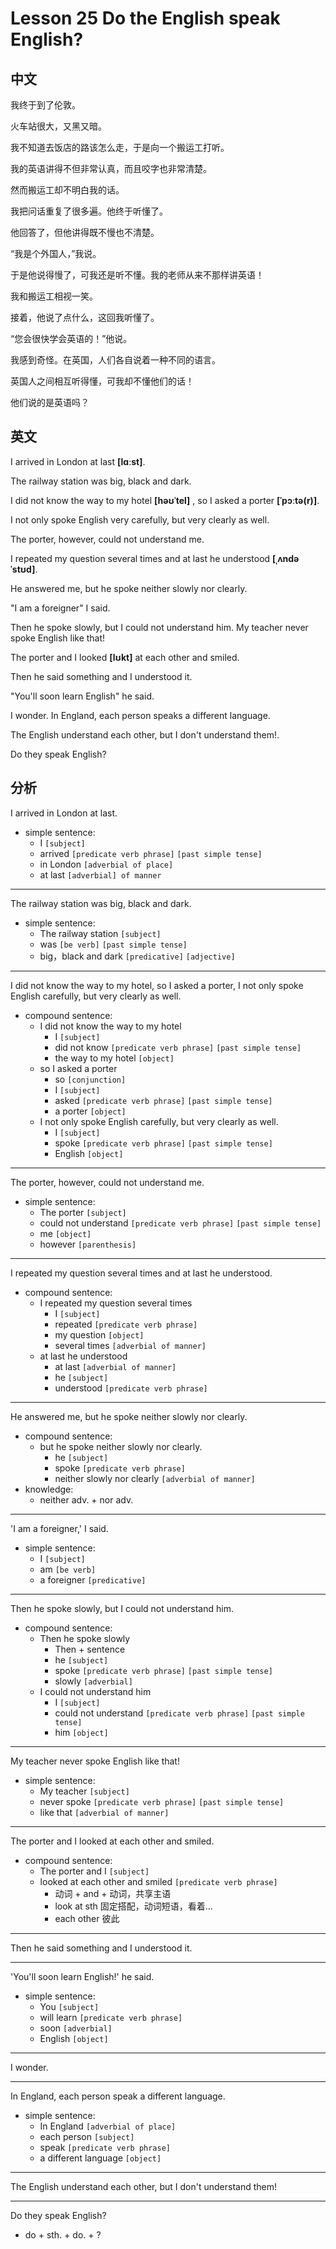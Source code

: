 # Lesson 25 Do the English speak English?

## 中文

我终于到了伦敦。

火车站很大，又黑又暗。

我不知道去饭店的路该怎么走，于是向一个搬运工打听。

我的英语讲得不但非常认真，而且咬字也非常清楚。

然而搬运工却不明白我的话。

我把问话重复了很多遍。他终于听懂了。

他回答了，但他讲得既不慢也不清楚。

“我是个外国人，”我说。

于是他说得慢了，可我还是听不懂。我的老师从来不那样讲英语！

我和搬运工相视一笑。

接着，他说了点什么，这回我听懂了。

“您会很快学会英语的！”他说。

我感到奇怪。在英国，人们各自说着一种不同的语言。

英国人之间相互听得懂，可我却不懂他们的话！

他们说的是英语吗？

## 英文

I arrived in London at last **[lɑːst]**.

The railway station was big, black and dark.

I did not know the way to my hotel **[həʊˈtel]** , so I asked a porter **[ˈpɔːtə(r)]**.

I not only spoke English very carefully, but very clearly as well.

The porter, however, could not understand me. 

I repeated my question several times and at last he understood **[ˌʌndəˈstʊd]**.

He answered me, but he spoke neither slowly nor clearly.

"I am a foreigner" I said.

Then he spoke slowly, but I could not understand him. My teacher never spoke English like that!

The porter and I looked **[lʊkt]** at each other and smiled.

Then he said something and I understood it.

"You'll soon learn English" he said.

I wonder. In England, each person speaks a different language.

The English understand each other, but I don't understand them!.

Do they speak English?


## 分析

I arrived in London at last.
- simple sentence:
    - I `[subject]`
    - arrived `[predicate verb phrase]` `[past simple tense]`
    - in London `[adverbial of place]`
    - at last `[adverbial] of manner`

---

The railway station was big, black and dark.
- simple sentence:
    - The railway station `[subject]`
    - was `[be verb]` `[past simple tense]`
    - big，black and dark `[predicative]` `[adjective]`

---

I did not know the way to my hotel, so I asked a porter, I not only spoke English carefully, but very clearly as well. 
- compound sentence:
    - I did not know the way to my hotel
        - I `[subject]`
        - did not know `[predicate verb phrase]` `[past simple tense]`
        - the way to my hotel `[object]`
    - so I asked a porter
        - so `[conjunction]`
        - I `[subject]`
        - asked `[predicate verb phrase]` `[past simple tense]`
        - a porter `[object]`
    - I not only spoke English carefully, but very clearly as well.
        - I `[subject]`
        - spoke `[predicate verb phrase]` `[past simple tense]`
        - English `[object]`

---

The porter, however, could not understand me.
- simple sentence:
    - The porter `[subject]`
    - could not understand `[predicate verb phrase]` `[past simple tense]`
    - me `[object]`
    - however `[parenthesis]`
  
---

I repeated my question several times and at last he understood.
- compound sentence:
    - I repeated my question several times
        - I `[subject]`
        - repeated `[predicate verb phrase]`
        - my question `[object]`
        - several times `[adverbial of manner]`
    - at last he understood
        - at last `[adverbial of manner]`
        - he `[subject]`
        - understood `[predicate verb phrase]`

---

He answered me, but he spoke neither slowly nor clearly.
- compound sentence:
    - but he spoke neither slowly nor clearly.
        - he `[subject]`
        - spoke `[predicate verb phrase]`
        - neither slowly nor clearly `[adverbial of manner]`
- knowledge:
    - neither adv. + nor adv.

---

'I am a foreigner,' I said. 
- simple sentence:
    - I `[subject]`
    - am `[be verb]`
    - a foreigner `[predicative]`

---

Then he spoke slowly, but I could not understand him.
- compound sentence:
    - Then he spoke slowly
        - Then + sentence
        - he `[subject]`
        - spoke `[predicate verb phrase]` `[past simple tense]`
        - slowly `[adverbial]`
    - I could not understand him
        - I `[subject]`
        - could not understand `[predicate verb phrase]` `[past simple tense]`
        - him `[object]`

---

My teacher never spoke English like that! 
- simple sentence:
    - My teacher `[subject]`
    - never spoke `[predicate verb phrase]` `[past simple tense]`
    - like that `[adverbial of manner]`

---

The porter and I looked at each other and smiled.
- compound sentence:
    - The porter and I `[subject]`
    - looked at each other and smiled `[predicate verb phrase]`
        - 动词 + and + 动词，共享主语
        - look at sth 固定搭配，动词短语，看着...
        - each other 彼此

---

Then he said something and I understood it.

---

'You'll soon learn English!' he said.
- simple sentence:
    - You `[subject]`
    - will learn `[predicate verb phrase]`
    - soon `[adverbial]`
    - English `[object]`

---

I wonder. 

---

In England, each person speak a different language.
- simple sentence:
    - In England `[adverbial of place]`
    - each person `[subject]`
    - speak `[predicate verb phrase]`
    - a different language `[object]`

---

The English understand each other, but I don't understand them!

---

Do they speak English?
  - do + sth. + do. + ?
